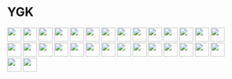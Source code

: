 # YGK
<img height="32" width="32" src="https://cdn.simpleicons.org/react/_/eee" />
<img height="32" width="32" src="https://cdn.simpleicons.org/typescript/black/white" />
<img height="32" width="32" src="https://cdn.simpleicons.org/dotnet/black/white" />
<img height="32" width="32" src="https://cdn.simpleicons.org/javascript/black/white" />
<img height="32" width="32" src="https://cdn.simpleicons.org/figma/black/white" />
<img height="32" width="32" src="https://cdn.simpleicons.org/npm/black/white" />
<img height="32" width="32" src="https://cdn.simpleicons.org/bun/black/white" />
<img height="32" width="32" src="https://cdn.simpleicons.org/git/black/white" />
<img height="32" width="32" src="https://cdn.simpleicons.org/github/black/white" />
<img height="32" width="32" src="https://cdn.simpleicons.org/gulp/black/white" />
<img height="32" width="32" src="https://cdn.simpleicons.org/vite/black/white" />
<img height="32" width="32" src="https://cdn.simpleicons.org/sass/black/white" />
<img height="32" width="32" src="https://cdn.simpleicons.org/html5/black/white" />
<img height="32" width="32" src="https://cdn.simpleicons.org/css/black/white" />
<img height="32" width="32" src="https://cdn.simpleicons.org/postcss/black/white" />
<img height="32" width="32" src="https://cdn.simpleicons.org/dbeaver/black/white" />
<img height="32" width="32" src="https://cdn.simpleicons.org/mysql/black/white" />
<img height="32" width="32" src="https://cdn.simpleicons.org/postgresql/black/white" />
<img height="32" width="32" src="https://cdn.simpleicons.org/sqlite/black/white" />
<img height="32" width="32" src="https://cdn.simpleicons.org/sqlalchemy/black/white" />
<img height="32" width="32" src="https://cdn.simpleicons.org/pydantic/black/white" />
<img height="32" width="32" src="https://cdn.simpleicons.org/reacthookform/black/white" />
<img height="32" width="32" src="https://cdn.simpleicons.org/reactrouter/black/white" />
<img height="32" width="32" src="https://cdn.simpleicons.org/docker/black/white" />
<img height="32" width="32" src="https://cdn.simpleicons.org/tailwindcss/black/white" />
<img height="32" width="32" src="https://cdn.simpleicons.org/python/black/white" />
<img height="32" width="32" src="https://cdn.simpleicons.org/python/black/white" />
<img height="32" width="32" src="https://cdn.simpleicons.org/python/black/white" />
<img height="32" width="32" src="https://cdn.simpleicons.org/python/black/white" />
<img height="32" width="32" src="https://cdn.simpleicons.org/python/black/white" />
